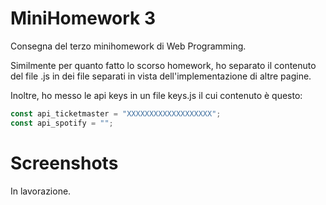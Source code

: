 # MiniHomework 3
Consegna del terzo minihomework di Web Programming.

Similmente per quanto fatto lo scorso homework, ho separato il contenuto del file .js in dei file separati in vista dell'implementazione di altre pagine.

Inoltre, ho messo le api keys in un file keys.js il cui contenuto è questo:

```javascript
const api_ticketmaster = "XXXXXXXXXXXXXXXXXXX";
const api_spotify = "";
```

# Screenshots

In lavorazione.